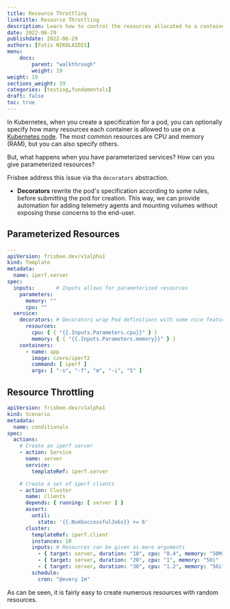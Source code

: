 ```yaml
---
title: Resource Throttling
linktitle: Resource Throttling
description: Learn how to control the resources allocated to a container
date: 2022-06-29
publishdate: 2022-06-29
authors: [Fotis NIKOLAIDIS]
menu:
    docs:
        parent: "walkthrough"
        weight: 19
weight: 19
sections_weight: 19
categories: [testing,fundamentals]
draft: false
toc: true
---
```




In Kubernetes, when you create a specification for a pod, you can optionally specify how many resources each container is allowed to use on a [Kubernetes node](https://komodor.com/learn/kubernetes-nodes-complete-guide/). The most common resources are CPU and memory (RAM), but you can also specify others.



But, what happens when you have parameterized services? How can you give parameterized resources?



Frisbee address this issue via tha `decorators` abstraction.

* **Decorators** rewrite the pod's specification according to some rules, before submitting the pod for creation. This way, we can provide automation for adding telemetry agents and mounting volumes without exposing these concerns to the end-user.



## Parameterized Resources



```yaml
---
apiVersion: frisbee.dev/v1alpha1
kind: Template
metadata:
  name: iperf.server
spec:
  inputs:       # Inputs allows for parameterized resources
    parameters:
      memory: ""
      cpu: ""
  service:
    decorators: # Decorators wrap Pod definitions with some nice features
      resources:
        cpu: { { "{{.Inputs.Parameters.cpu}}" } }
        memory: { { "{{.Inputs.Parameters.memory}}" } }
    containers:
      - name: app
        image: czero/iperf2
        command: [ iperf ]
        args: [ "-s", "-f", "m", "-i", "5" ]
```



## Resource Throttling



```yaml
apiVersion: frisbee.dev/v1alpha1
kind: Scenario
metadata:
  name: conditionals
spec:
  actions:
    # Create an iperf server
    - action: Service
      name: server
      service:
        templateRef: iperf.server

    # Create a set of iperf clients
    - action: Cluster
      name: clients
      depends: { running: [ server ] }
      assert:
        until:
          state: '{{.NumSuccessfulJobs}} >= 6'
      cluster:
        templateRef: iperf.client
        instances: 10 
        inputs: # Resources can be given as mere arguments
          - { target: server, duration: "10", cpu: "0.4", memory: "50Mi"  }
          - { target: server, duration: "20", cpu: "1", memory: "50i"  }
          - { target: server, duration: "30", cpu: "1.2", memory: "50i"  }
        schedule:
          cron: "@every 1m"
```



As can be seen, it is fairly easy to create numerous resources with random resources.
